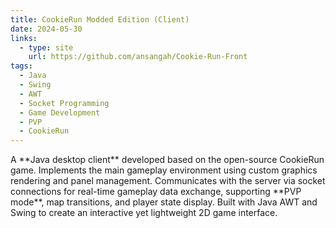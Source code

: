```yaml
---
title: CookieRun Modded Edition (Client)
date: 2024-05-30
links:
  - type: site
    url: https://github.com/ansangah/Cookie-Run-Front
tags:
  - Java
  - Swing
  - AWT
  - Socket Programming
  - Game Development
  - PVP
  - CookieRun
---
```

<div data-pagefind-body>
A **Java desktop client** developed based on the open-source CookieRun game.
Implements the main gameplay environment using custom graphics rendering and panel management.
Communicates with the server via socket connections for real-time gameplay data exchange,
supporting **PVP mode**, map transitions, and player state display.
Built with Java AWT and Swing to create an interactive yet lightweight 2D game interface.
</div>
